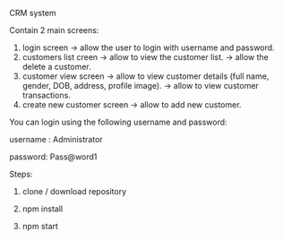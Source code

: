 CRM system 

Contain 2 main screens:
1. login screen -> allow the user to login with username and password.
2. customers list creen -> allow to view the customer list.
                        -> allow the delete a customer.
3. customer view screen -> allow to view customer details (full name, gender, DOB, address, profile image).
                        -> allow to view customer transactions.
4. create new customer screen -> allow to add new customer.     



You can login using the following username and password:

username : Administrator

password: Pass@word1


Steps:

1. clone / download repository

2. npm install

3. npm start
                        
